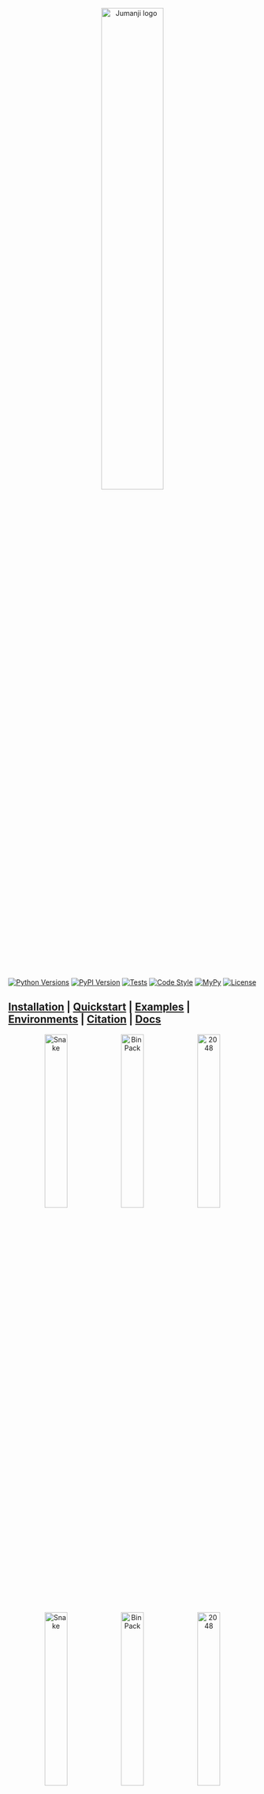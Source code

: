 <p align="center">
    <a href="docs/img/jumanji_logo.png">
        <img src="docs/img/jumanji_logo.png" alt="Jumanji logo" width="50%"/>
    </a>
</p>

[![Python Versions](https://img.shields.io/pypi/pyversions/jumanji.svg?style=flat-square)](https://www.python.org/doc/versions/)
[![PyPI Version](https://badge.fury.io/py/jumanji.svg)](https://badge.fury.io/py/jumanji)
[![Tests](https://github.com/instadeepai/jumanji/actions/workflows/tests_linters.yml/badge.svg)](https://github.com/instadeepai/jumanji/actions/workflows/tests_linters.yml)
[![Code Style](https://img.shields.io/badge/code%20style-black-000000.svg)](https://github.com/psf/black)
[![MyPy](http://www.mypy-lang.org/static/mypy_badge.svg)](http://mypy-lang.org/)
[![License](https://img.shields.io/badge/License-Apache%202.0-orange.svg)](https://opensource.org/licenses/Apache-2.0)

[**Installation**](#installation-)
| [**Quickstart**](#quickstart-)
| [**Examples**](#examples-%EF%B8%8F)
| [**Environments**](#environments-)
| [**Citation**](#citing-jumanji-%EF%B8%8F)
| [**Docs**](https://instadeepai.github.io/jumanji)
---


<p float="left" align="center">
  <img src="docs/env_anim/connector.gif" alt="Snake" width="30%" />
  <img src="docs/env_anim/snake.gif" alt="BinPack" width="30%" />
  <img src="docs/env_anim/cleaner.gif" alt="2048" width="30%" />
  <img src="docs/env_anim/job_shop.gif" alt="Snake" width="30%" />
  <img src="docs/env_anim/bin_pack.gif" alt="BinPack" width="30%" />
  <img src="docs/env_anim/cvrp.gif" alt="2048" width="30%" />
  <img src="docs/env_anim/rubiks_cube.gif" alt="Snake" width="30%" />
  <img src="docs/env_anim/game_2048.gif" alt="BinPack" width="30%" />
  <img src="docs/env_anim/minesweeper.gif" alt="2048" width="30%" />
</p>



## Welcome to the Jungle! 🌴

Jumanji is a suite of diverse and challenging reinforcement learning (RL) environments written in JAX.
It provides hardware-accelerated environments for industry-driven research.

Jumanji is helping pioneer a new wave of hardware-accelerated research and development in the
field of RL. Jumanji's high-speed environments enable faster iteration and large-scale experimentation
while simultaneously reducing complexity. Originating in the Research Team at [InstaDeep](https://www.instadeep.com/),
Jumanji is now developed jointly with the open-source community.
To join us in these efforts, reach out, raise issues and read our [contribution guidelines](#contributing-)
(or just star 🌟 to stay up to date with the latest developments!).

### Goals 🚀

1. Provide a simple, well-tested API for JAX-based environments.
2. Make research in RL more accessible.
3. Facilitate the research on RL for problems in the industry and
help close the gap between research and industrial applications.

### Overview 🦜

- 🥑 **Environment API**: core abstractions for JAX-based environments.
- 🕹️ **Environment Suite**: a collection of RL environments ranging from simple games to NP-hard problems.
- 🍬 **Wrappers**: easily connect to your favourite RL frameworks and libraries such as [Acme](https://github.com/deepmind/acme), [Stable Baselines3](https://github.com/DLR-RM/stable-baselines3), [RLlib](https://docs.ray.io/en/latest/rllib/index.html), [OpenAI Gym](https://github.com/openai/gym), and [DeepMind-Env](https://github.com/deepmind/dm_env), through our `dm_env` and `gym` wrappers.
- 🎓 **Educational Examples**: guides to facilitate Jumanji's adoption and highlight the added value of JAX-based environments.
- 🏎️ **Training:** example agents that can be used as inspiration for the agents you may implement in your research!

## Installation 🎬

You can install the latest release of Jumanji from PyPI:
```bash
pip install jumanji
```
Alternatively, you can install the latest development version directly from GitHub:
```bash
pip install git+https://github.com/instadeepai/jumanji.git
```
Jumanji has been tested on Python 3.8 and 3.9.
Note that because the installation of JAX differs depending on your hardware accelerator,
we advise users to explicitly install the correct JAX version (see the [official installation guide](https://github.com/google/jax#installation)).

**Rendering:** Matplotlib is used for rendering all the environments. To visualize the environments
you will need a GUI backend. For example, on Linux, you can install Tk via: `apt-get install python3-tk`, or using conda: `conda install tk`.
Check out [Matplotlib backends](https://matplotlib.org/stable/users/explain/backends.html) for a list of backends you can use.

## Quickstart ⚡

RL practitioners will find Jumanji's interface familiar
as it combines the widely adopted [OpenAI Gym](https://github.com/openai/gym)
and [DeepMind Environment](https://github.com/deepmind/dm_env) interfaces.
From OpenAI Gym, we adopted the idea of a `registry` and the `render` method,
while our `TimeStep` structure is inspired by `dm_env.TimeStep`.

### Basic Usage 🧑‍💻

```python
import jax
import jumanji

# Instantiate a Jumanji environment using the registry
env = jumanji.make('Snake-v1')

# Reset your (jit-able) environment
key = jax.random.PRNGKey(0)
state, timestep = jax.jit(env.reset)(key)

# (Optional) Render the env state
env.render(state)

# Interact with the (jit-able) environment
action = env.action_spec().generate_value()          # Action selection (dummy value here)
state, timestep = jax.jit(env.step)(state, action)   # Take a step and observe the next state and time step
```
where:

- `state` represents the internal state of the environment: it contains all the information required
to take a step when executing an action. This should **not** be confused with the `observation` contained in the `timestep`,
which is the information perceived by the agent.
- `timestep` is a dataclass containing `step_type`, `reward`, `discount`, `observation`, and `extras`.
This structure is similar to [`dm_env.TimeStep`](https://github.com/deepmind/dm_env/blob/master/docs/index.md)
except for the `extras` field that was added to allow users to retrieve information that is neither
part of the agent's observation nor part of the environment's internal state.

### Advanced Usage 🧑‍🔬
Being written in JAX, Jumanji's environments benefit from many of its features including
automatic vectorization/parallelization (`jax.vmap`, `jax.pmap`) and JIT-compilation (`jax.jit`),
which can be composed arbitrarily.
We provide an example of this below, where we use `jax.vmap` and `jax.lax.scan` to generate a batch
of rollouts in the `Snake` environment.

```python
import jax

import jumanji
from jumanji.wrappers import AutoResetWrapper

env = jumanji.make("Snake-v1")  # Create a Snake environment
env = AutoResetWrapper(env)     # Automatically reset the environment when an episode terminates

batch_size = 7
rollout_length = 5
num_actions = env.action_spec().num_values

random_key = jax.random.PRNGKey(0)
key1, key2 = jax.random.split(random_key)

def step_fn(state, key):
  action = jax.random.randint(key=key, minval=0, maxval=num_actions, shape=())
  new_state, timestep = env.step(state, action)
  return new_state, timestep

def run_n_steps(state, key, n):
  random_keys = jax.random.split(key, n)
  state, rollout = jax.lax.scan(step_fn, state, random_keys)
  return rollout

# Instantiate a batch of environment states
keys = jax.random.split(key1, batch_size)
state, timestep = jax.vmap(env.reset)(keys)

# Collect a batch of rollouts
keys = jax.random.split(key2, batch_size)
rollout = jax.vmap(run_n_steps, in_axes=(0, 0, None))(state, keys, rollout_length)

# Shape and type of given rollout:
# TimeStep(step_type=(7, 5), reward=(7, 5), discount=(7, 5), observation=(7, 5, 6, 6, 5), extras=None)
```

## Environments 🌍

Jumanji provides a diverse range of environments ranging from simple games to NP-hard problems.

| Environment                                    | Category | Registered Version(s) | Source                                                                                           | Description                                                            |
|------------------------------------------------|----------|-----------------------|--------------------------------------------------------------------------------------------------|------------------------------------------------------------------------|
| 🐍 Snake                                       | Routing  | `Snake-v1`              | [code](https://github.com/instadeepai/jumanji/tree/main/jumanji/environments/routing/snake)      | [doc](https://instadeepai.github.io/jumanji/environments/snake/)       |
| 🎲 RubiksCube                                  | Logic    | `RubiksCube-v0`         | [code](https://github.com/instadeepai/jumanji/tree/main/jumanji/environments/logic/rubiks_cube)  | [doc](https://instadeepai.github.io/jumanji/environments/rubiks_cube/) |
| 💣 Minesweeper                                 | Logic    | `Minesweeper-v0`        | [code](https://github.com/instadeepai/jumanji/tree/main/jumanji/environments/logic/minesweeper)  | [doc](https://instadeepai.github.io/jumanji/environments/minesweeper/) |
| 📬 TSP (Travelling Salesman Problem)           | Routing  | `TSP-v1`                | [code](https://github.com/instadeepai/jumanji/tree/main/jumanji/environments/routing/tsp)        | [doc](https://instadeepai.github.io/jumanji/environments/tsp/)         |
| 🎒 Knapsack                                    | Packing  | `Knapsack-v1`           | [code](https://github.com/instadeepai/jumanji/tree/main/jumanji/environments/packing/knapsack)   | [doc](https://instadeepai.github.io/jumanji/environments/knapsack/)    |
| 📦 BinPack (3D BinPacking Problem)             | Packing  | `BinPack-v1`            | [code](https://github.com/instadeepai/jumanji/tree/main/jumanji/environments/packing/bin_pack)   | [doc](https://instadeepai.github.io/jumanji/environments/bin_pack/)    |
| 🚚 CVRP (Capacitated Vehicle Routing Problem)  | Routing  | `CVRP-v1`               | [code](https://github.com/instadeepai/jumanji/tree/main/jumanji/environments/routing/cvrp)       | [doc](https://instadeepai.github.io/jumanji/environments/cvrp/)        |
| 🏭 JobShop (Job Shop Scheduling Problem)       | Packing  | `JobShop-v0`            | [code](https://github.com/instadeepai/jumanji/tree/main/jumanji/environments/packing/job_shop)   | [doc](https://instadeepai.github.io/jumanji/environments/job_shop/)    |
| 🔢 Game2048   | Logic  | `Game2048-v0`           | [code](https://github.com/instadeepai/jumanji/tree/main/jumanji/environments/logic/game_2048/)   | [doc](https://instadeepai.github.io/jumanji/environments/game_2048/)   |
| :mag: Maze   | Routing  | `Maze-v0`               | [code](https://github.com/instadeepai/jumanji/tree/main/jumanji/environments/routing/maze/)      | [doc](https://instadeepai.github.io/jumanji/environments/maze/)        |
| :link: Connector   | Routing  | `Connector-v0`          | [code](https://github.com/instadeepai/jumanji/tree/main/jumanji/environments/routing/connector/) | [doc](https://instadeepai.github.io/jumanji/environments/connector/)   |
| 🧹 Cleaner   | Routing  | `Cleaner-v0`            | [code](https://github.com/instadeepai/jumanji/tree/main/jumanji/environments/routing/cleaner/)   | [doc](https://instadeepai.github.io/jumanji/environments/cleaner/)     |

### Registry and Versioning 📖

Like OpenAI Gym, Jumanji keeps a strict versioning of its environments for reproducibility reasons.
We maintain a registry of standard environments with their configuration.
For each environment, a version suffix is appended, e.g. `Snake-v1`.
When changes are made to environments that might impact learning results,
the version number is incremented by one to prevent potential confusion.
For a full list of registered versions of each environment, check out [the documentation](https://instadeepai.github.io/jumanji/environments/tsp/).

## Training 🏎️
To make Jumanji more accessible, we have provided the following example agents for each environment:
- Random agent.
- A2C agent.

These agents can be found [here](jumanji/training/).
> ⚠️ The example agents in `jumanji/training` are **only** meant to serve as inspiration for how you can
> implement your own agent. Jumanji is first and foremost a library of environments - as such, the
> agents and networks will **not** be maintained to a production standard.

For more information on how to use the example agents, see the [training guide](docs/guides/training.md).

## Contributing 🤝
Contributions are welcome! See our issue tracker for [good first issues](https://github.com/instadeepai/jumanji/labels/good%20first%20issue).
Please read our [contributing guidelines](./CONTRIBUTING.md) for details on
how to submit pull requests, our Contributor License Agreement, and community guidelines.

## Citing Jumanji ✏️
If you use Jumanji in your work, please cite the library using:
```
@software{jumanji2022github,
  author = {Clément Bonnet and Daniel Luo and Donal Byrne and Sasha Abramowitz
        and Vincent Coyette and Paul Duckworth and Daniel Furelos-Blanco and
        Nathan Grinsztajn and Tristan Kalloniatis and Victor Le and Omayma Mahjoub
        and Laurence Midgley and Shikha Surana and Cemlyn Waters and Alexandre Laterre},
  title = {Jumanji: Industry-Driven Hardware-Accelerated RL Environments},
  url = {https://github.com/instadeepai/jumanji},
  version = {0.2.0},
  year = {2023},
}
```

## See Also
Other works have embraced the approach of writing RL environments in JAX.
In particular, we suggest users check out the following sister repositories:

- 🦾 [Brax](https://github.com/google/brax) is a differentiable physics engine that simulates environments made up of rigid bodies, joints, and actuators.
- 🏋️‍ [Gymnax](https://github.com/RobertTLange/gymnax) implements classic environments including classic control, bsuite, MinAtar and a collection of meta RL tasks.
- 🌳 [Evojax](https://github.com/google/evojax) provides tools to enable neuroevolution algorithms to work with neural networks running across multiple TPU/GPUs.
- 🤖 [Qdax](https://github.com/adaptive-intelligent-robotics/QDax) is a library to accelerate Quality-Diversity and neuro-evolution algorithms through hardware accelerators and parallelization.

## Acknowledgements 🙏

The development of this library was supported with Cloud TPUs
from Google's [TPU Research Cloud](https://sites.research.google/trc/about/) (TRC) 🌤.
